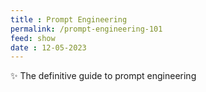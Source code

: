 ```yaml
---
title : Prompt Engineering
permalink: /prompt-engineering-101
feed: show
date : 12-05-2023
---
```


✨ The definitive guide to prompt engineering

